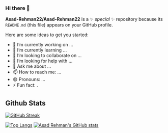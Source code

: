 ### Hi there 👋


**Asad-Rehman22/Asad-Rehman22** is a ✨ _special_ ✨ repository because its `README.md` (this file) appears on your GitHub profile.

Here are some ideas to get you started:

- 🔭 I’m currently working on ...
- 🌱 I’m currently learning ...
- 👯 I’m looking to collaborate on ...
- 🤔 I’m looking for help with ...
- 💬 Ask me about ...
- 📫 How to reach me: ...
- 😄 Pronouns: ...
- ⚡ Fun fact: .

## Github Stats

[![GitHub Streak](https://streak-stats.demolab.com?user=Asad-Rehman22&theme=github_dark&hide_border=true&border_radius=4&card_width=500)](https://github.com/Asad-Rehman22/)

[![Top Langs](https://github-readme-stats.vercel.app/api/top-langs/?username=Asad-Rehman22&layout=pie&theme=github_dark&hide_border=true&border_radius=4&langs_count=6&hide=jupyter%20notebook,html)](https://github.com/Asad-Rehman22/)
[![Asad Rehman's GitHub stats](https://github-readme-stats.vercel.app/api?username=Asad-Rehman22&show_icons=true&theme=github_dark&hide_border=true&border_radius=4&rank_icon=percentile)](https://github.com/Asad-Rehman22/)
